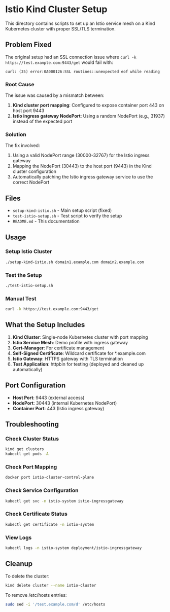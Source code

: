 # Istio Kind Cluster Setup

This directory contains scripts to set up an Istio service mesh on a Kind Kubernetes cluster with proper SSL/TLS termination.

## Problem Fixed

The original setup had an SSL connection issue where `curl -k https://test.example.com:9443/get` would fail with:
```
curl: (35) error:0A000126:SSL routines::unexpected eof while reading
```

### Root Cause
The issue was caused by a mismatch between:
1. **Kind cluster port mapping**: Configured to expose container port 443 on host port 9443
2. **Istio ingress gateway NodePort**: Using a random NodePort (e.g., 31937) instead of the expected port

### Solution
The fix involved:
1. Using a valid NodePort range (30000-32767) for the Istio ingress gateway
2. Mapping the NodePort (30443) to the host port (9443) in the Kind cluster configuration
3. Automatically patching the Istio ingress gateway service to use the correct NodePort

## Files

- `setup-kind-istio.sh` - Main setup script (fixed)
- `test-istio-setup.sh` - Test script to verify the setup
- `README.md` - This documentation

## Usage

### Setup Istio Cluster
```bash
./setup-kind-istio.sh domain1.example.com domain2.example.com
```

### Test the Setup
```bash
./test-istio-setup.sh
```

### Manual Test
```bash
curl -k https://test.example.com:9443/get
```

## What the Setup Includes

1. **Kind Cluster**: Single-node Kubernetes cluster with port mapping
2. **Istio Service Mesh**: Demo profile with ingress gateway
3. **Cert-Manager**: For certificate management
4. **Self-Signed Certificate**: Wildcard certificate for *.example.com
5. **Istio Gateway**: HTTPS gateway with TLS termination
6. **Test Application**: httpbin for testing (deployed and cleaned up automatically)

## Port Configuration

- **Host Port**: 9443 (external access)
- **NodePort**: 30443 (internal Kubernetes NodePort)
- **Container Port**: 443 (Istio ingress gateway)

## Troubleshooting

### Check Cluster Status
```bash
kind get clusters
kubectl get pods -A
```

### Check Port Mapping
```bash
docker port istio-cluster-control-plane
```

### Check Service Configuration
```bash
kubectl get svc -n istio-system istio-ingressgateway
```

### Check Certificate Status
```bash
kubectl get certificate -n istio-system
```

### View Logs
```bash
kubectl logs -n istio-system deployment/istio-ingressgateway
```

## Cleanup

To delete the cluster:
```bash
kind delete cluster --name istio-cluster
```

To remove /etc/hosts entries:
```bash
sudo sed -i '/test.example.com/d' /etc/hosts
``` 